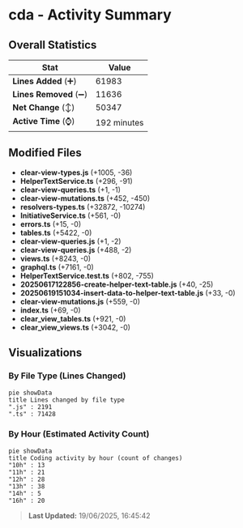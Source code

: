 # cda - Activity Summary 

## Overall Statistics

| Stat                   | Value                                                             |
| ---------------------- | ----------------------------------------------------------------- |
| **Lines Added** (➕)   | 61983                                          |
| **Lines Removed** (➖) | 11636                                        |
| **Net Change** (↕)    | 50347                |
| **Active Time** (⌚)   | 192 minutes |


## Modified Files
- **clear-view-types.js** (+1005, -36)
- **HelperTextService.ts** (+296, -91)
- **clear-view-queries.ts** (+1, -1)
- **clear-view-mutations.ts** (+452, -450)
- **resolvers-types.ts** (+32872, -10274)
- **InitiativeService.ts** (+561, -0)
- **errors.ts** (+15, -0)
- **tables.ts** (+5422, -0)
- **clear-view-queries.js** (+1, -2)
- **clear-view-queries.js** (+488, -2)
- **views.ts** (+8243, -0)
- **graphql.ts** (+7161, -0)
- **HelperTextService.test.ts** (+802, -755)
- **20250617122856-create-helper-text-table.js** (+40, -25)
- **20250619151034-insert-data-to-helper-text-table.js** (+33, -0)
- **clear-view-mutations.js** (+559, -0)
- **index.ts** (+69, -0)
- **clear_view_tables.ts** (+921, -0)
- **clear_view_views.ts** (+3042, -0)

## Visualizations

### By File Type (Lines Changed)

```mermaid
pie showData
title Lines changed by file type
".js" : 2191
".ts" : 71428
```

### By Hour (Estimated Activity Count)

```mermaid
pie showData
title Coding activity by hour (count of changes)
"10h" : 13
"11h" : 21
"12h" : 28
"13h" : 38
"14h" : 5
"16h" : 20
```


> **Last Updated:** 19/06/2025, 16:45:42